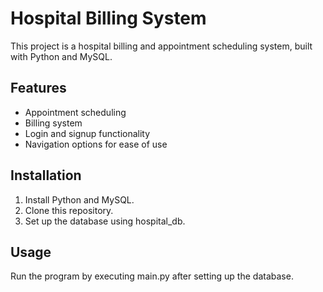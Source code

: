 # Hospital Billing System

This project is a hospital billing and appointment scheduling system, built with Python and MySQL.

## Features
- Appointment scheduling
- Billing system
- Login and signup functionality
- Navigation options for ease of use

## Installation
1. Install Python and MySQL.
2. Clone this repository.
3. Set up the database using hospital_db.

## Usage
Run the program by executing main.py after setting up the database.
